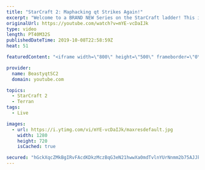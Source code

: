 ```yaml
---
title: "StarCraft 2: Maphacking qt Strikes Again!"
excerpt: "Welcome to a BRAND NEW Series on the StarCraft ladder! This is the \"Mass Marines to Grandmaster\" challenge, where the only attacking unit that I'm allowed to make is Marines - and that's it! I am allowed to make Medivacs just so that the gaemplay is not too monotonous, but I believe I could even make"
originalUrl: https://youtube.com/watch?v=mYE-vcDaIJk
type: video
length: PT40M32S
publishedDateTime: 2019-10-08T22:58:59Z
heat: 51

featuredContent: "<iframe width=\"800\" height=\"500\" frameborder=\"0\" src=\"https://www.youtube.com/embed/mYE-vcDaIJk\" allow=\"accelerometer; autoplay; encrypted-media; gyroscope; picture-in-picture\" allowfullscreen></iframe>"

provider:
  name: BeastyqtSC2
  domain: youtube.com

topics:
  - StarCraft 2
  - Terran
tags:
  - Live

images:
  - url: https://i.ytimg.com/vi/mYE-vcDaIJk/maxresdefault.jpg
    width: 1280
    height: 720
    isCached: true

secured: "hGckXqcZMkBgIRvFAcdKDkzMczBqG3eN21hwwXa0mdTvlnYUrNnmm2b75AJJkcjk7zmm3g0wpB5vRjOjY9ckj3rB5EVytQkCKrBh+vZZmSuiitoBKp1QsEOfUCwUiroW0BYr/NCwhpOP5rQAVPNxLMoc6uyZhLJx/jJSx8y4vOz71y9cM27Z8HyKmHpoNdKvUAci9+mN5ZeB9DhgEn4LyTrTEqw4D+ZdATMHEWLZQqAqtLqvahqqRD06m0cZR8xvj4Hqf78uQULJ7hB/sl17sjImQ2Z/klkQ70h94KF7QzAJ/oFUdXubAr0Jd3AQzAPtcTB9MgCL1fwmKEw33I/T+i2gB2FvRhSfJnOkUiGJQSIbgBoUAcpHYLSE1agSf7Ufe+UGMkkyQHBMs7yPB8lx41KE2/HLzVQrWRkwIpRi0Lw=;h1o/r3Uf9RfcBFTkS7j9TA=="
---
```


